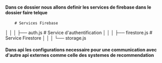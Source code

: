 #### Dans ce dossier nous allons definir les services de firebase dans le dossier faire telque 
        # Services Firebase
│   │   │   ├── auth.js      # Service d'authentification
│   │   │   ├── firestore.js # Service Firestore
│   │   │   └── storage.js 


#### Dans api les configurations necessaire pour une communication avec d'autre api externes comme celle des systemes de recommendation